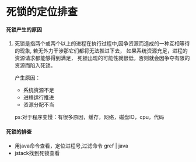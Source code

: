 # 死锁的定位排查
#### 死锁产生的原因

1. 死锁是指两个或两个以上的进程在执行过程中,因争资源而造成的一种互相等待的现象,
   若无外力干涉那它们都将无法推进下去，
   如果系统资源充足，进程的资源请求都能够得到满足，
   死锁出现的可能性就很低，否则就会因争夺有限的资源而陷入死锁。
   
   产生原因：
    + 系统资源不足
    + 进程运行推进
    + 资源分配不当
   
   ps:对于程序变慢：有很多原因，缓存，网络，磁盘IO，cpu，代码
   
#### 死锁的排查
   + 用java命令查看，定位进程号,过滤命令 gref | java
   + jstack找到死锁查看
   
  

  
  